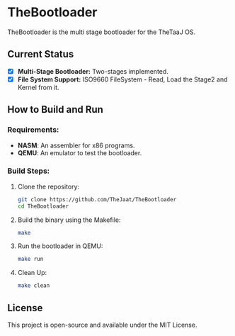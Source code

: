 # TheBootloader

TheBootloader is the multi stage bootloader for the TheTaaJ OS.


## Current Status

- [x] **Multi-Stage Bootloader:** Two-stages implemented.
- [x] **File System Support:** ISO9660 FileSystem - Read, Load the Stage2 and Kernel from it.

## How to Build and Run
### Requirements:
- **NASM**: An assembler for x86 programs.
- **QEMU**: An emulator to test the bootloader.

### Build Steps:
1. Clone the repository:
   ```bash
   git clone https://github.com/TheJaat/TheBootloader
   cd TheBootloader
   ```
3. Build the binary using the Makefile:
   ```bash
   make
   ```
3. Run the bootloader in QEMU:
   ```bash
   make run
   ```
4. Clean Up:
   ```bash
   make clean
   ```

## License
This project is open-source and available under the MIT License.
